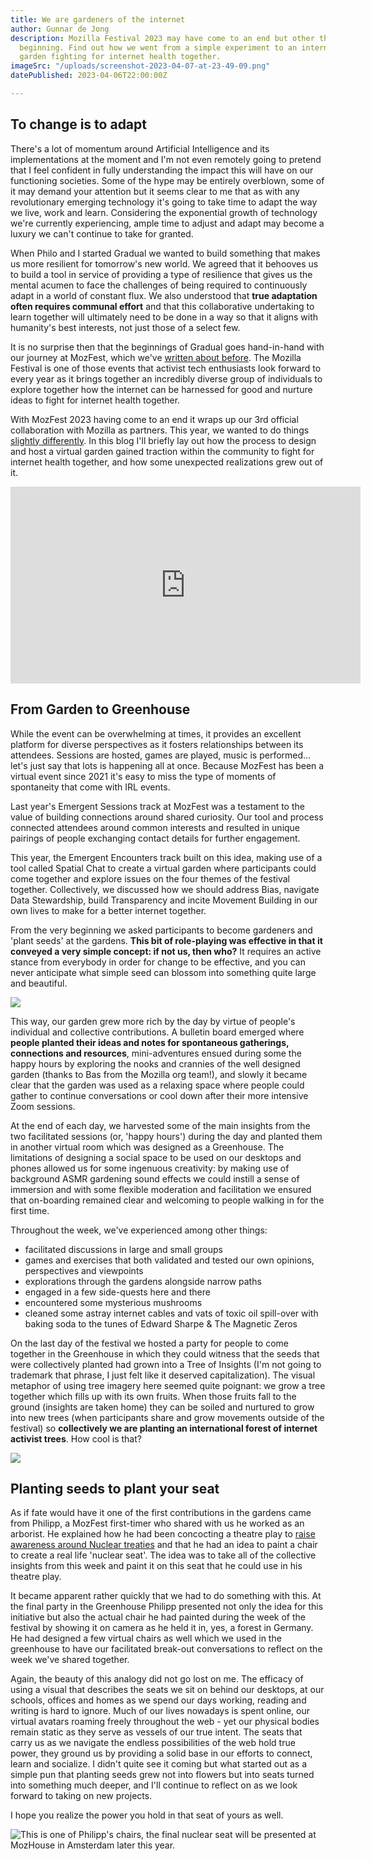 ```yaml
---
title: We are gardeners of the internet
author: Gunnar de Jong
description: Mozilla Festival 2023 may have come to an end but other things are just
  beginning. Find out how we went from a simple experiment to an international activist
  garden fighting for internet health together.
imageSrc: "/uploads/screenshot-2023-04-07-at-23-49-09.png"
datePublished: 2023-04-06T22:00:00Z

---
```

## To change is to adapt

There's a lot of momentum around Artificial Intelligence and its implementations at the moment and I'm not even remotely going to pretend that I feel confident in fully understanding the impact this will have on our functioning societies. Some of the hype may be entirely overblown, some of it may demand your attention but it seems clear to me that as with any revolutionary emerging technology it's going to take time to adapt the way we live, work and learn. Considering the exponential growth of technology we're currently experiencing, ample time to adjust and adapt may become a luxury we can't continue to take for granted.

When Philo and I started Gradual we wanted to build something that makes us more resilient for tomorrow's new world. We agreed that it behooves us to build a tool in service of providing a type of resilience that gives us the mental acumen to face the challenges of being required to continuously adapt in a world of constant flux. We also understood that **true adaptation often requires communal effort** and that this collaborative undertaking to learn together will ultimately need to be done in a way so that it aligns with humanity's best interests, not just those of a select few.

It is no surprise then that the beginnings of Gradual goes hand-in-hand with our journey at MozFest, which we've [written about before](https://www.gradu.al/blog/our-mozfest-story). The Mozilla Festival is one of those events that activist tech enthusiasts look forward to every year as it brings together an incredibly diverse group of individuals to explore together how the internet can be harnessed for good and nurture ideas to fight for internet health together.

With MozFest 2023 having come to an end it wraps up our 3rd official collaboration with Mozilla as partners. This year, we wanted to do things [slightly differently](https://www.gradu.al/blog/welcome-to-emergent-encounters-at-mozfest-2023). In this blog I'll briefly lay out how the process to design and host a virtual garden gained traction within the community to fight for internet health together, and how some unexpected realizations grew out of it.

<iframe width="560" height="315" src="https://www.youtube.com/embed/U4KIr5lccRA?controls=0" title="YouTube video player" frameborder="0" allow="accelerometer; autoplay; clipboard-write; encrypted-media; gyroscope; picture-in-picture; web-share" allowfullscreen></iframe>

## From Garden to Greenhouse

While the event can be overwhelming at times, it provides an excellent platform for diverse perspectives as it fosters relationships between its attendees. Sessions are hosted, games are played, music is performed... let's just say that lots is happening all at once. Because MozFest has been a virtual event since 2021 it's easy to miss the type of moments of spontaneity that come with IRL events.

Last year's Emergent Sessions track at MozFest was a testament to the value of building connections around shared curiosity. Our tool and process connected attendees around common interests and resulted in unique pairings of people exchanging contact details for further engagement.

This year, the Emergent Encounters track built on this idea, making use of a tool called Spatial Chat to create a virtual garden where participants could come together and explore issues on the four themes of the festival together. Collectively, we discussed how we should address Bias, navigate Data Stewardship, build Transparency and incite Movement Building in our own lives to make for a better internet together.

From the very beginning we asked participants to become gardeners and 'plant seeds' at the gardens. **This bit of role-playing was effective in that it conveyed a very simple concept: if not us, then who?** It requires an active stance from everybody in order for change to be effective, and you can never anticipate what simple seed can blossom into something quite large and beautiful.

![](/uploads/screenshot-2023-03-24-at-15-25-39.png)

This way, our garden grew more rich by the day by virtue of people's individual and collective contributions. A bulletin board emerged where **people planted their ideas and notes for spontaneous gatherings, connections and resources**, mini-adventures ensued during some the happy hours by exploring the nooks and crannies of the well designed garden (thanks to Bas from the Mozilla org team!), and slowly it became clear that the garden was used as a relaxing space where people could gather to continue conversations or cool down after their more intensive Zoom sessions.

At the end of each day, we harvested some of the main insights from the two facilitated sessions (or, 'happy hours') during the day and planted them in another virtual room which was designed as a Greenhouse. The limitations of designing a social space to be used on our desktops and phones allowed us for some ingenuous creativity: by making use of background ASMR gardening sound effects we could instill a sense of immersion and with some flexible moderation and facilitation we ensured that on-boarding remained clear and welcoming to people walking in for the first time.

Throughout the week, we've experienced among other things:

* facilitated discussions in large and small groups
* games and exercises that both validated and tested our own opinions, perspectives and viewpoints
* explorations through the gardens alongside narrow paths
* engaged in a few side-quests here and there
* encountered some mysterious mushrooms
* cleaned some astray internet cables and vats of toxic oil spill-over with baking soda to the tunes of Edward Sharpe & The Magnetic Zeros

On the last day of the festival we hosted a party for people to come together in the Greenhouse in which they could witness that the seeds that were collectively planted had grown into a Tree of Insights (I'm not going to trademark that phrase, I just felt like it deserved capitalization). The visual metaphor of using tree imagery here seemed quite poignant: we grow a tree together which fills up with its own fruits. When those fruits fall to the ground (insights are taken home) they can be soiled and nurtured to grow into new trees (when participants share and grow movements outside of the festival) so **collectively we are planting an international forest of internet activist trees**. How cool is that?

![](/uploads/screenshot-2023-03-24-at-16-23-57.png)

## Planting seeds to plant your seat

As if fate would have it one of the first contributions in the gardens came from Philipp, a MozFest first-timer who shared with us he worked as an arborist. He explained how he had been concocting a theatre play to [raise awareness around Nuclear treaties](https://www.icanw.org/) and that he had an idea to paint a chair to create a real life 'nuclear seat'. The idea was to take all of the collective insights from this week and paint it on this seat that he could use in his theatre play.

It became apparent rather quickly that we had to do something with this. At the final party in the Greenhouse Philipp presented not only the idea for this initiative but also the actual chair he had painted during the week of the festival by showing it on camera as he held it in, yes, a forest in Germany. He had designed a few virtual chairs as well which we used in the greenhouse to have our facilitated break-out conversations to reflect on the week we've shared together.

Again, the beauty of this analogy did not go lost on me. The efficacy of using a visual that describes the seats we sit on behind our desktops, at our schools, offices and homes as we spend our days working, reading and writing is hard to ignore. Much of our lives nowadays is spent online, our virtual avatars roaming freely throughout the web - yet our physical bodies remain static as they serve as vessels of our true intent. The seats that carry us as we navigate the endless possibilities of the web hold true power, they ground us by providing a solid base in our efforts to connect, learn and socialize. I didn't quite see it coming but what started out as a simple pun that planting seeds grew not into flowers but into seats turned into something much deeper, and I'll continue to reflect on as we look forward to taking on new projects.

I hope you realize the power you hold in that seat of yours as well.

![This is one of Philipp's chairs, the final nuclear seat will be presented at MozHouse in Amsterdam later this year.](/uploads/nuclear-seat-4.png "Philipps seat")